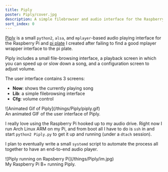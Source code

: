 ```yaml
---
title: Piply
poster: Piply/cover.jpg
description: A simple filebrowser and audio interface for the Raspberry Pi.
sort_index: 0
---
```

[Piply](https://github.com/mil/Piply) is a small `python2`, `alsa`, and `mplayer`-based audio playing interface for the Raspberry Pi and [pi plate](http://www.adafruit.com/product/1109) I created after failing to find a good mplayer wrapper interface to the pi plate.

Piply includes a small file-browsing interface, a playback screen in which you can speed up or slow down a song, and a configuration screen to adjust volume.

The user interface contains 3 screens:
- **Now**: shows the currently playing song
- **Lib**: a simple filebrowsing interface
- **Cfg**: volume control

<div class='captioned-image'>
![Animated Gif of Piply](/things/Piply/piply.gif)
<div class='caption'>An animated GIF of the user interface of Piply.</div>
</div>

I really love using the Raspberry Pi hooked up to my audio drive. Right now I run Arch Linux ARM on my Pi, and from boot all I have to do is `ssh` in and start `python2 Piply.py` to get it up and running (under a `dtach` session). 

I plan to eventually write a small `systemd` script to automate the process all together to have an end-to-end audio player.

<div class='captioned-image'>
![Piply running on Rapsberry Pi](/things/Piply/im.jpg)
<div class='caption'>My Raspberry Pi B+ running Piply.</div>
</div>
